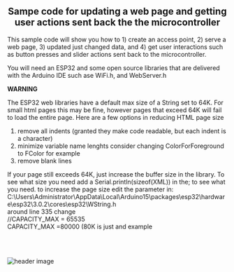 
<b><h2><center>Sampe code for updating a web page and getting user actions sent back the the microcontroller</center></h1></b>

This sample code will show you how to 1) create an access point, 2) serve a web page, 3) updated just changed data, and 4) get user interactions such as button presses and slider actions sent back to the microcontroller.

You will need an ESP32 and some open source libraries that are delivered with the Arduino IDE such ase WiFi.h, and WebServer.h

<b>WARNING</b>

The ESP32 web libraries have a default max size of a String set to 64K. For small html pages this may be fine, however pages that exceed 64K will fail to load the entire page. Here are a few options in reducing HTML page size
1. remove all indents (granted they make code readable, but each indent is a character)
2. minimize variable name lenghts consider changing ColorForForeground to FColor for example
3. remove blank lines

If your page still exceeds 64K, just increase the buffer size in the library. To see what size you need add a Serial.println(sizeof(XML)) in the; to see what you need.
to increase the page size edit the parameter in:
<br>
C:\Users\Administrator\AppData\Local\Arduino15\packages\esp32\hardware\esp32\3.0.2\cores\esp32\WString.h
<br>
around line 335 change
<br>
//CAPACITY_MAX = 65535
<br>
CAPACITY_MAX =80000 (80K is just and example



<br>
<br>

![header image](https://raw.github.com/KrisKasprzak/ESP32_WebPage/master/screen.jpg)
